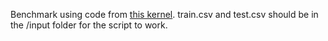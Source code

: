 Benchmark using code from [this kernel](https://www.kaggle.com/selfishgene/shallow-benchmark-0-31675-lb). train.csv and test.csv should be in the /input folder for the script to work.